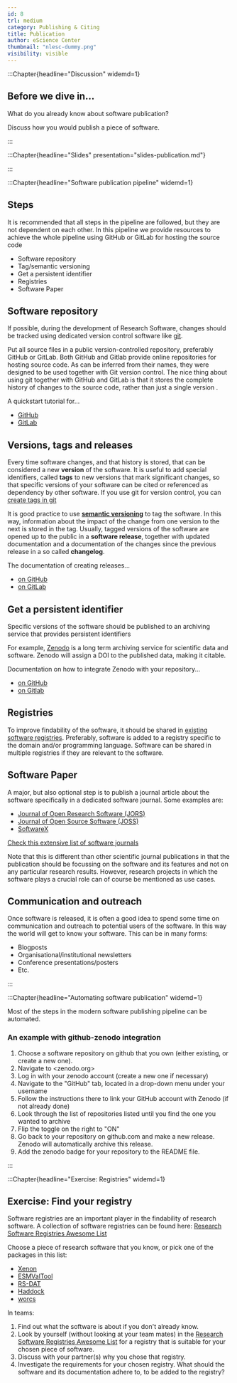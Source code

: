 ```yaml
---
id: 8
trl: medium
category: Publishing & Citing
title: Publication
author: eScience Center
thumbnail: "nlesc-dummy.png"
visibility: visible
---
```

:::Chapter{headline="Discussion" widemd=1}

## Before we dive in...

What do you already know about software publication? 

Discuss how you would publish a piece of software.

:::

:::Chapter{headline="Slides" presentation="slides-publication.md"}

:::

:::Chapter{headline="Software publication pipeline" widemd=1}

## Steps

It is recommended that all steps in the pipeline are followed, but they are not dependent on each other. In this pipeline we provide resources to achieve the whole pipeline using GitHub or GitLab for hosting the source code 
* Software repository
* Tag/semantic versioning
* Get a persistent identifier
* Registries
* Software Paper


## Software repository

If possible, during the development of Research Software, changes should be tracked using dedicated version control software like [git](https://git-scm.com/).  

Put all source files in a public version-controlled repository, preferably GitHub or GitLab. Both GitHub and Gitlab provide online repositories for hosting source code. As can be inferred from their names, they were designed to be used together with Git version control.  The nice thing about using git together with GitHub and GitLab is that it stores the complete history of changes to the source code, rather than just a single version . 

A quickstart tutorial for...

* [GitHub](https://docs.github.com/en/get-started/quickstart/create-a-repo)
* [GitLab](https://docs.gitlab.com/ee/user/project/index.html)


## Versions, tags and releases
Every time software changes, and that history is stored, that can be considered a new **version** of the software. It is useful to add special identifiers, called **tags** to new versions that mark significant changes, so that specific versions of your software can be cited or referenced as dependency by other software. If you use git for version control, you can [create tags in git](https://git-scm.com/book/en/v2/Git-Basics-Tagging)

It is good practice to use **[semantic versioning](https://semver.org/)** to tag the software. In this way, information about the impact of the change from one version to the next is stored in the tag. Usually, tagged versions of the software are opened up to the public in a **software release**, together with updated documentation and a documentation of the changes since the previous release in a so called **changelog**.

The documentation of creating releases... 

* [on GitHub](https://docs.github.com/en/repositories/releasing-projects-on-github)
* [on GitLab](https://docs.gitlab.com/ee/user/project/releases/)


## Get a persistent identifier
Specific versions of the software should be published to an archiving service that provides persistent identifiers

For example, [Zenodo](https://zenodo.org/) is a long term archiving service for scientific data and software.
Zenodo will assign a DOI to the published data, making it citable.

Documentation on how to integrate Zenodo with your repository...

* [on GitHub](https://docs.github.com/en/repositories/archiving-a-github-repository/referencing-and-citing-content)
* [on Gitlab](https://gitlab.com/sbeniamine/gitlab2zenodo)


## Registries
To improve findability of the software, it should be shared in [existing software registries](https://github.com/NLeSC/awesome-research-software-registries). Preferably, software is added to a registry specific to the domain and/or programming language. Software can be shared in multiple registries if they are relevant to the software. 


## Software Paper
A major, but also optional step is to publish a journal article about the software specifically in a dedicated software journal. Some examples are:

* [Journal of Open Research Software (JORS)](https://openresearchsoftware.metajnl.com/)
* [Journal of Open Source Software (JOSS)](https://joss.theoj.org/)
* [SoftwareX](https://www.softxjournal.com/)

[Check this extensive list of software journals](https://www.software.ac.uk/top-tip/which-journals-should-i-publish-my-software)

Note that this is different than other scientific journal publications in that the publication should be focussing on the software and its features and not on any particular research results. However, research projects in which the software plays a crucial role can of course be mentioned as use cases. 

## Communication and outreach
Once software is released, it is often a good idea to spend some time on communication and outreach to potential users of the software. In this way the world will get to know your software. This can be in many forms:

* Blogposts
* Organisational/institutional newsletters
* Conference presentations/posters
* Etc.

:::

:::Chapter{headline="Automating software publication" widemd=1} 

Most of the steps in the modern software publishing pipeline can be automated.

### An example with github-zenodo integration
1. Choose a software repository on github that you own (either existing, or create a new one).
2. Navigate to <zenodo.org>
3. Log in with your zenodo account (create a new one if necessary)
4. Navigate to the "GitHub" tab, located in a drop-down menu under your username
5. Follow the instructions there to link your GitHub account with Zenodo (if not already done)
6. Look through the list of repositories listed until you find the one you wanted to archive
7. Flip the toggle on the right to "ON"
8. Go back to your repository on github.com and make a new release. Zenodo will automatically archive this release.
9. Add the zenodo badge for your repository to the README file. 


:::

:::Chapter{headline="Exercise: Registries" widemd=1} 

## Exercise: Find your registry
Software registries are an important player in the findability of research software.
A collection of software registries can be found here: [Research Software Registries Awesome List](https://github.com/NLeSC/awesome-research-software-registries)

Choose a piece of research software that you know, or pick one of the packages in this list:

- [Xenon](https://research-software-directory.org/software/xenon)
- [ESMValTool](https://research-software-directory.org/software/esmvaltool)
- [RS-DAT](https://research-software-directory.org/projects/rs-dat)
- [Haddock](https://research-software-directory.org/software/haddock3)
- [worcs](https://cjvanlissa.github.io/worcs/index.html)

In teams:
1. Find out what the software is about if you don't already know.
2. Look by yourself (without looking at your team mates) in the [Research Software Registries Awesome List](https://github.com/NLeSC/awesome-research-software-registries) for a registry that is suitable for your chosen piece of software.
3. Discuss with your partner(s) why you chose that registry.
4. Investigate the requirements for your chosen registry. What should the software and its documentation adhere to, to be added to the registry?


